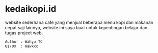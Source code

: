 # kedaikopi.id
website sederhana cafe yang menjual beberapa menu kopi dan makanan cepat saji lainnya, website ini saya buat untuk kepentingan belajar dan tugas project web.

```bash
Author : Wahyu TC
UI/UX  : Hawkxc
```
